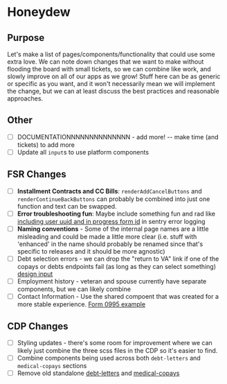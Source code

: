 # Honeydew
## Purpose
Let's make a list of pages/components/functionality that could use some extra love. We can note down changes that we want to make without flooding the board with small tickets, so we can combine like work, and slowly improve on all of our apps as we grow! Stuff here can be as generic or specific as you want, and it won't necessarily mean we will implement the change, but we can at least discuss the best practices and reasonable approaches.  

## Other
- [ ]  DOCUMENTATIONNNNNNNNNNNNNN - add more! -- make time (and tickets) to add more
- [ ]  Update all `input`s to use platform components

## FSR Changes
- [ ] **Installment Contracts and CC Bills**: `renderAddCancelButtons` and `renderContinueBackButtons` can probably be combined into just one function and text can be swapped.
- [ ] **Error troubleshooting fun**: Maybe include something fun and rad like [including user uuid and in progress form id](https://github.com/department-of-veterans-affairs/vets-website/blob/546be1f587fbc92dccdb779fb6e9b72e47595fe9/src/applications/appeals/995/containers/App.jsx#L64-L74) in sentry error logging
- [ ] **Naming conventions** - Some of the internal page names are a little misleading and could be made a little more clear (i.e. stuff with 'enhanced' in the name should probably be renamed since that's specific to releases and it should be more agnostic)
- [ ] Debt selection errors - we can drop the "return to VA" link if one of the copays or debts endpoints fail (as long as they can select something) [design input](https://dsva.slack.com/archives/CPE4AJ6Q0/p1707502928101719?thread_ts=1707334048.781089&cid=CPE4AJ6Q0)
- [ ] Employment history - veteran and spouse currently have separate components, but we can likely combine
- [ ] Contact Information - Use the shared compoent that was created for a more stable experience. [Form 0995 example](https://github.com/department-of-veterans-affairs/vets-website/blob/main/src/applications/appeals/995/pages/contactInformation.js)

## CDP Changes
- [ ] Styling updates - there's some room for improvement where we can likely just combine the three scss files in the CDP so it's easier to find.
- [ ] Combine components being used across both `debt-letters` and `medical-copays` sections
- [ ] Remove old standalone [debt-letters](https://github.com/department-of-veterans-affairs/vets-website/tree/8ec34b0c1f9a27ba8287765c85155e2df97957ae/src/applications/debt-letters) and [medical-copays](https://github.com/department-of-veterans-affairs/vets-website/tree/29ea9e844d860040f77c26485053095e028e265f/src/applications/medical-copays)

